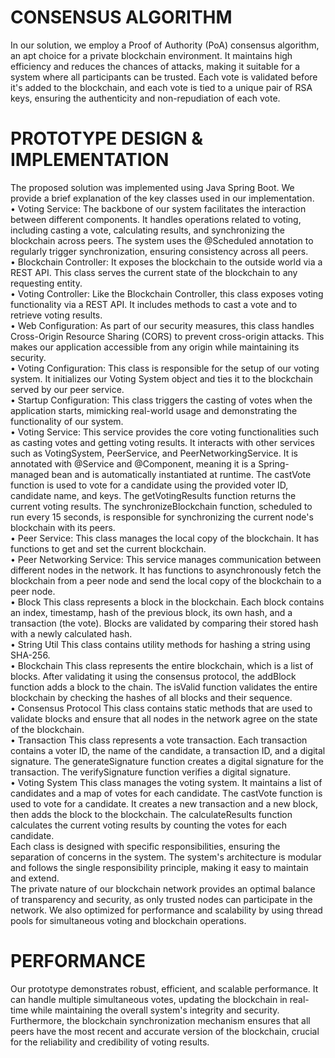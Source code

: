 # CONSENSUS ALGORITHM
In our solution, we employ a Proof of Authority (PoA) consensus algorithm, an apt choice for a private blockchain environment. It maintains high efficiency and reduces the chances of attacks, making it suitable for a system where all participants can be trusted. Each vote is validated before it's added to the blockchain, and each vote is tied to a unique pair of RSA keys, ensuring the authenticity and non-repudiation of each vote.
<br>
# PROTOTYPE DESIGN & IMPLEMENTATION
The proposed solution was implemented using Java Spring Boot. We provide a brief explanation of the key classes used in our implementation.
<br>
• Voting Service:
The backbone of our system facilitates the interaction between different components. It handles operations related to voting, including casting a vote, calculating results, and synchronizing the blockchain across peers. The system uses the @Scheduled annotation to regularly trigger synchronization, ensuring consistency across all peers.
<br>
• Blockchain Controller:
It exposes the blockchain to the outside world via a REST API. This class serves the current state of the blockchain to any requesting entity.
<br>
• Voting Controller:
Like the Blockchain Controller, this class exposes voting functionality via a REST API. It includes methods to cast a vote and to retrieve voting results.
<br>
• Web Configuration:
As part of our security measures, this class handles Cross-Origin Resource Sharing (CORS) to prevent cross-origin attacks. This makes our application accessible from any origin while maintaining its security.
<br>
• Voting Configuration:
This class is responsible for the setup of our voting system. It initializes our Voting System object and ties it to the blockchain served by our peer service.
<br>
• Startup Configuration:
This class triggers the casting of votes when the application starts, mimicking real-world usage and demonstrating the functionality of our system.
<br>
• Voting Service:
This service provides the core voting functionalities such as casting votes and getting voting results. It interacts with other services such as VotingSystem, PeerService, and PeerNetworkingService. It is annotated with @Service and @Component, meaning it is a Spring-managed bean and is automatically instantiated at runtime. The castVote function is used to vote for a candidate using the provided voter ID, candidate name, and keys. The getVotingResults function returns the current voting results. The synchronizeBlockchain function, scheduled to run every 15 seconds, is responsible for synchronizing the current node's blockchain with its peers.
<br>
• Peer Service:
This class manages the local copy of the blockchain. It has functions to get and set the current blockchain.
<br>
• Peer Networking Service:
This service manages communication between different nodes in the network. It has functions to asynchronously fetch the blockchain from a peer node and send the local copy of the blockchain to a peer node.
<br>
• Block
This class represents a block in the blockchain. Each block contains an index, timestamp, hash of the previous block, its own hash, and a transaction (the vote). Blocks are validated by comparing their stored hash with a newly calculated hash.
<br>
• String Util
This class contains utility methods for hashing a string using SHA-256.
<br>
• Blockchain
This class represents the entire blockchain, which is a list of blocks. After validating it using the consensus protocol, the addBlock function adds a block to the chain. The isValid function validates the entire blockchain by checking the hashes of all blocks and their sequence.
<br>
• Consensus Protocol
This class contains static methods that are used to validate blocks and ensure that all nodes in the network agree on the state of the blockchain.
<br>
• Transaction
This class represents a vote transaction. Each transaction contains a voter ID, the name of the candidate, a transaction ID, and a digital signature. The generateSignature function creates a digital signature for the transaction. The verifySignature function verifies a digital signature.
<br>
• Voting System
This class manages the voting system. It maintains a list of candidates and a map of votes for each candidate. The castVote function is used to vote for a candidate. It creates a new transaction and a new block, then adds the block to the blockchain. The calculateResults function calculates the current voting results by counting the votes for each candidate.
<br>
Each class is designed with specific responsibilities, ensuring the separation of concerns in the system. The system's architecture is modular and follows the single responsibility principle, making it easy to maintain and extend.
<br>
The private nature of our blockchain network provides an optimal balance of transparency and security, as only trusted nodes can participate in the network. We also optimized for performance and scalability by using thread pools for simultaneous voting and blockchain operations.
<br>
# PERFORMANCE
Our prototype demonstrates robust, efficient, and scalable performance. It can handle multiple simultaneous votes, updating the blockchain in real-time while maintaining the overall system's integrity and security. Furthermore, the blockchain synchronization mechanism ensures that all peers have the most recent and accurate version of the blockchain, crucial for the reliability and credibility of voting results.
